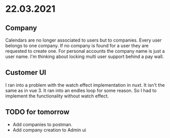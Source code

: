 # 22.03.2021
## Company
Calendars are no longer associated to users but to companies.
Every user belongs to one company.
If no company is found for a user they are requested to create one.
For personal accounts the company name is just a user name.
I'm thinking about locking multi user support behind a pay wall.

## Customer UI
I ran into a problem with the watch effect implementation in nuxt.
It isn't the same as in vue 3.
It ran into an endles loop for some reason.
So I had to implement the functionality without watch effect.

## TODO for tomorrow
- Add companies to postman.
- Add company creation to Admin ui

